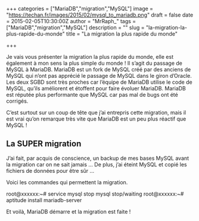 +++
categories = ["MariaDB","migration","MySQL"]
image = "https://techan.fr/images/2015/02/mysql_to_mariadb.png"
draft = false
date = 2015-02-05T10:30:00Z
author = "MrRaph_"
tags = ["MariaDB","migration","MySQL"]
description = ""
slug = "la-migration-la-plus-rapide-du-monde"
title = "La migration la plus rapide du monde"

+++


Je vais vous présenter la migration la plus rapide du monde, elle est également à mon sens la plus simple du monde ! Il s’agit du passage de MySQL à MariaDB. MariaDB est un fork de MySQL créé par des anciens de MySQL qui n’ont pas apprécié le passage de MySQL dans le giron d’Oracle. Les deux SGBD sont très proches car l’équipe de MariaDB utilise le code de MySQL, qu’ils améliorent et étoffent pour faire évoluer MariaDB. MariaDB est réputée plus performante que MySQL car pas mal de bugs ont été corrigés.

C’est surtout sur un coup de tête que j’ai entrepris cette migration, mais il est vrai qu’on remarque très vite que MariaDB est un peu plus réactif que MySQL !


## La SUPER migration

J’ai fait, par acquis de conscience, un backup de mes bases MySQL avant la migration car on ne sait jamais … De plus, j’ai éteint MySQL et copié les fichiers de données pour être sûr …

Voici les commandes qui permettent la migration.

root@xxxxxx:~# service mysql stop mysql stop/waiting root@xxxxxx:~# aptitude install mariadb-server

Et voilà, MariaDB démarre et la migration est faite !


